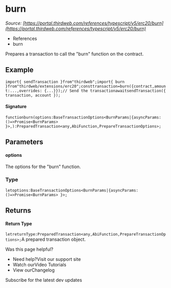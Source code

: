 # burn

*Source: [https://portal.thirdweb.com/references/typescript/v5/erc20/burn](https://portal.thirdweb.com/references/typescript/v5/erc20/burn)*

* References
* burn

Prepares a transaction to call the "burn" function on the contract.

## Example

`import{ sendTransaction }from"thirdweb";import{ burn }from"thirdweb/extensions/erc20";consttransaction=burn({contract,amount:...,overrides: {...}});// Send the transactionawaitsendTransaction({ transaction, account });`
#### Signature

`functionburn(options:BaseTransactionOptions<BurnParams|{asyncParams:()=>Promise<BurnParams> }>,):PreparedTransaction<any,AbiFunction,PrepareTransactionOptions>;`
## Parameters

#### options

The options for the "burn" function.

### Type

`letoptions:BaseTransactionOptions<BurnParams|{asyncParams:()=>Promise<BurnParams> }>;`
## Returns

#### Return Type

`letreturnType:PreparedTransaction<any,AbiFunction,PrepareTransactionOptions>;`A prepared transaction object.

Was this page helpful?

* Need help?Visit our support site
* Watch ourVideo Tutorials
* View ourChangelog

Subscribe for the latest dev updates

